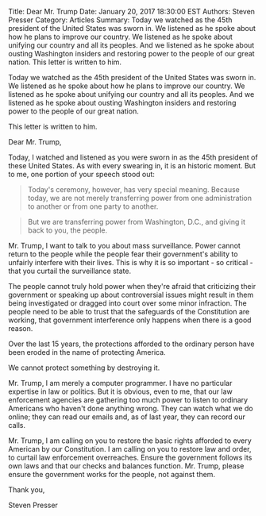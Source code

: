 Title: Dear Mr. Trump 
Date: January 20, 2017 18:30:00 EST
Authors: Steven Presser
Category: Articles
Summary: Today we watched as the 45th president of the United States was sworn in.  We listened as he spoke about how he plans to improve our country.  We listened as he spoke about unifying our country and all its peoples.  And we listened as he spoke about ousting Washington insiders and restoring power to the people of our great nation.  This letter is written to him.


Today we watched as the 45th president of the United States was sworn in.  We listened as he spoke about how he plans to improve our country.  We listened as he spoke about unifying our country and all its peoples.  And we listened as he spoke about ousting Washington insiders and restoring power to the people of our great nation.

This letter is written to him.

Dear Mr. Trump,

Today, I watched and listened as you were sworn in as the 45th president of these United States.  As with every swearing in, it is an historic moment.  But to me, one portion of your speech stood out:

> Today's ceremony, however, has very special meaning. Because today, we are not merely transferring power from one administration to another or from one party to another.

> But we are transferring power from Washington, D.C., and giving it back to you, the people.

Mr. Trump, I want to talk to you about mass surveillance.  Power cannot return to the people while the people fear their government's ability to unfairly interfere with their lives.  This is why it is so important - so critical - that you curtail the surveillance state.

The people cannot truly hold power when they're afraid that criticizing their government or speaking up about controversial issues might result in them being investigated or dragged into court over some minor infraction.  The people need to be able to trust that the safeguards of the Constitution are working, that government interference only happens when there is a good reason.

Over the last 15 years, the protections afforded to the ordinary person have been eroded in the name of protecting America.

We cannot protect something by destroying it.

Mr. Trump, I am merely a computer programmer.  I have no particular expertise in law or politics.  But it is obvious, even to me, that our law enforcement agencies are gathering too much power to listen to ordinary Americans who haven't done anything wrong.  They can watch what we do online; they can read our emails and, as of last year, they can record our calls.

Mr. Trump, I am calling on you to restore the basic rights afforded to every American by our Constitution.  I am calling on you to restore law and order, to curtail law enforcement overreaches.  Ensure the government follows its own laws and that our checks and balances function.  Mr. Trump, please ensure the government works for the people, not against them.

Thank you,

Steven Presser
